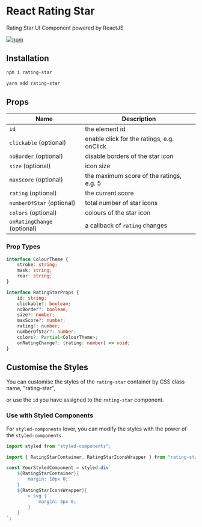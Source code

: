 # React Rating Star #

Rating Star UI Component powered by ReactJS

[![npm](https://img.shields.io/npm/v/rating-star)](https://www.npmjs.com/package/rating-star)

## Installation ##

```bash
npm i rating-star
```

```bash
yarn add rating-star
```

## Props ##

| Name | Description |
|--|--|
| `id` | the element id |
| `clickable` (optional) | enable click for the ratings, e.g. onClick |
| `noBorder` (optional) | disable borders of the star icon |
| `size` (optional) | icon size |
| `maxScore` (optional) | the maximum score of the ratings, e.g. 5 |
| `rating` (optional) | the current score |
| `numberOfStar` (optional) | total number of star icons |
| `colors` (optional) | colours of the star icon |
| `onRatingChange` (optional) | a callback of `rating` changes |

### Prop Types ###

```typescript
interface ColourTheme {
    stroke: string;
    mask: string;
    rear: string;
}

interface RatingStarProps {
    id: string;
    clickable?: boolean;
    noBorder?: boolean;
    size?: number;
    maxScore?: number;
    rating?: number;
    numberOfStar?: number;
    colors?: Partial<ColourTheme>;
    onRatingChange?: (rating: number) => void;
}
```

## Customise the Styles ##

You can customise the styles of the `rating-star` container by CSS class name, "rating-star",

or use the `id` you have assigned to the `rating-star` component.

### Use with Styled Components ###

For `styled-components` lover, you can modify the styles with the power of the `styled-components`.

```typescript
import styled from "styled-components";

import { RatingStarContainer, RatingStarIconsWrapper } from "rating-star";

const YourStyledComponent = styled.div`
    ${RatingStarContainer}{
        margin: 10px 0;
    }
    ${RatingStarIconsWrapper}{
        > svg {
            margin: 3px 0;
        }
    }
`;
```